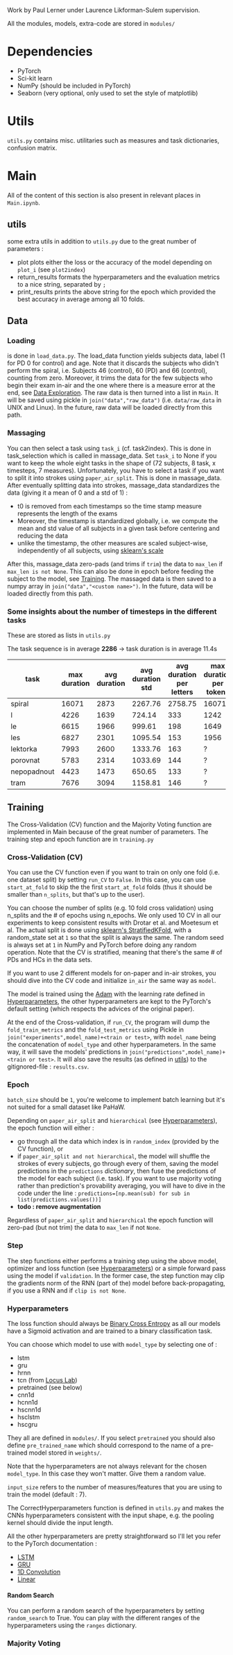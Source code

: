 Work by Paul Lerner under Laurence Likforman-Sulem supervision.

All the modules, models, extra-code are stored in `modules/`

<!---# Main
arguments should be the hyperparameters :
- is_lstm
- learning_rate
- hidden_size
- num_layers
- bidirectional
- dropout
- clip
- task_i
- window_size

in that specific order, boolean arguments are not case sensitive, cf. `str2bool()`.  
to set any `task_i` or `window_size` to `None` non-numerical will do. e.g :  
`python main.py f 1e-3 10 4 f 0.0 5.0 0 none`  
If you want to change any other hyperparameters you will have to dive into the `main.py` code.
--->
# Dependencies
- PyTorch
- Sci-kit learn
- NumPy (should be included in PyTorch)
- Seaborn (very optional, only used to set the style of matplotlib)

# Utils
`utils.py` contains misc. utilitaries such as measures and task dictionaries, confusion matrix.
# Main

All of the content of this section is also present in relevant places in `Main.ipynb`.

## utils
some extra utils in addition to `utils.py` due to the great number of parameters :
- plot plots either the loss or the accuracy of the model depending on `plot_i` (see `plot2index`)
- return_results formats the hyperparameters and the evaluation metrics to a nice string, separated by `;`
- print_results prints the above string for the epoch which provided the best accuracy in average among all 10 folds.

## Data
### Loading
is done in `load_data.py`. The load_data function yields subjects data, label (1 for PD 0 for control) and age. Note that it discards the subjects who didn't perform the spiral, i.e. Subjects 46 (control), 60 (PD) and 66 (control), counting from zero. Moreover, it trims the data for the few subjects who begin their exam in-air and the one where there is a measure error at the end, see [Data Exploration](#Data-Exploration). The raw data is then turned into a list in `Main`. It will be saved using pickle in `join("data","raw_data")` (i.e. `data/raw_data` in UNIX and Linux). In the future, raw data will be loaded directly from this path.

### Massaging
You can then select a task using `task_i` (cf. task2index). This is done in task_selection which is called in massage_data. Set `task_i` to None if you want to keep the whole eight tasks in the shape of (72 subjects, 8 task, x timesteps, 7 measures). Unfortunately, you have to select a task if you want to split it into strokes using `paper_air_split`. This is done in massage_data. After eventually splitting data into strokes, massage_data standardizes the data (giving it a mean of 0 and a std of 1) :
- t0 is removed from each timestamps so the time stamp measure represents the length of the exams
- Moreover, the timestamp is standardized globally, i.e. we compute the mean and std value of all subjects in a given task before centering and reducing the data
- unlike the timestamp, the other measures are scaled subject-wise, independently of all subjects, using [sklearn's scale](https://scikit-learn.org/stable/modules/generated/sklearn.preprocessing.scale.html)

After this, massage_data zero-pads (and trims if `trim`) the data to `max_len` if `max_len is not None`. This can also be done in epoch before feeding the subject to the model, see [Training](#Training).
The massaged data is then saved to a numpy array in `join("data","<custom name>")`. In the future, data will be loaded directly from this path.

### Some insights about the number of timesteps in the different tasks

These are stored as lists in `utils.py`

 The task sequence is in average **2286** &rarr; task duration is in average 11.4s  

 task | max duration | avg duration | avg duration std | avg duration per letters | max duration per tokens | max duration per stroke | max # of strokes | std of stroke duration | std of # of strokes
 --|--|--|--|--|--|--|--|--|--
 spiral | 16071 | 2873 | 2267.76 | 2758.75  | 16071| 16071|25|1715|3.57
 l | 4226|1639 | 724.14 | 333 | 1242|752|15|109 | 1.42
 le | 6615| 1966 | 999.61 | 198 | 1649|1104|15| 160 | 1.57
 les | 6827| 2301 | 1095.54 | 153| 1956|1476|21| 183 | 2.47
 lektorka | 7993| 2600 | 1333.76  | 163| ?|3568|29| 281 | 7.16
 porovnat | 5783| 2314 | 1033.69 |144| ?|2057|43| 198 | 8.72
 nepopadnout | 4423| 1473 | 650.65 | 133| ?|2267|35| 189 | 6.85
 tram | 7676| 3094 | 1158.81 | 146| ?|1231|67| 117 | 8.38

## Training
The Cross-Validation (CV) function and the Majority Voting function are implemented in Main because of the great number of parameters. The training step and epoch function are in `training.py`

### Cross-Validation (CV)

You can use the CV function even if you want to train on only one fold (i.e. one dataset split) by setting `run_CV` to `False`. In this case, you can use `start_at_fold` to skip the the first `start_at_fold` folds (thus it should be smaller than `n_splits`, but that's up to the user).

You can choose the number of splits (e.g. 10 fold cross validation) using n_splits and the # of epochs using n_epochs. We only used 10 CV in all our experiments to keep consistent results with Drotar et al. and Moetesum et al. The actual split is done using [sklearn's StratifiedKFold](https://scikit-learn.org/stable/modules/generated/sklearn.model_selection.StratifiedKFold.html), with a random_state set at `1` so that the split is always the same. The random seed is always set at `1` in NumPy and PyTorch before doing any random operation. Note that the CV is stratified, meaning that there's the same # of PDs and HCs in the data sets.

If you want to use 2 different models for on-paper and in-air strokes, you should dive into the CV code and initialize `in_air` the same way as `model`.

The model is trained using the [Adam](https://pytorch.org/docs/stable/optim.html#torch.optim.Adam) with the learning rate defined in [Hyperparameters](#Hyperparameters), the other hyperparameters are kept to the PyTorch's default setting (which respects the advices of the original paper).

At the end of the Cross-validation, if `run_CV`, the program will dump the `fold_train_metrics` and the `fold_test_metrics` using Pickle in `join("experiments",model_name)+<train or test>`, with `model_name` being the concatenation of `model_type` and other hyperparameters. In the same way, it will save the models' predictions in `join("predictions",model_name)+<train or test>`. It will also save the results (as defined in [utils](#utils)) to the gitignored-file : `results.csv`.

### Epoch
`batch_size` should be `1`, you're welcome to implement batch learning but it's not suited for a small dataset like PaHaW.

Depending on `paper_air_split` and `hierarchical` (see [Hyperparameters](#Hyperparameters)), the epoch function will either :
- go through all the data which index is in `random_index` (provided by the CV function), or
- if `paper_air_split and not hierarchical`, the model will shuffle the strokes of every subjects, go through every of them, saving the model predictions in the `predictions` *dictionary*, then fuse the predictions of the model for each subject (i.e. task). If you want to use majority voting rather than prediction's provability averaging, you will have to dive in the code under the line : `predictions=[np.mean(sub) for sub in list(predictions.values())]`
- **todo : remove augmentation**

Regardless of `paper_air_split` and `hierarchical` the epoch function will zero-pad (but not trim) the data to `max_len` if not `None`.

### Step
The step functions either performs a training step using the above model, optimizer and loss function (see [Hyperparameters](#Hyperparameters)) or a simple forward pass using the model if `validation`. In the former case, the step function may clip the gradients norm of the RNN (part of the) model before back-propagating, if you use a RNN and if `clip is not None`.

### Hyperparameters
The loss function should always be [Binary Cross Entropy](https://pytorch.org/docs/stable/nn.html#torch.nn.BCELoss) as all our models have a Sigmoid activation and are trained to a binary classification task.

You can choose which model to use with `model_type` by selecting one of :
- lstm
- gru
- hrnn
- tcn (from [Locus Lab](https://github.com/locuslab/TCN))
- pretrained (see below)
- cnn1d
- hcnn1d
- hscnn1d
- hsclstm
- hscgru


They all are defined in `modules/`. If you select `pretrained` you should also define `pre_trained_name` which should correspond to the name of a pre-trained model stored in `weights/`.

Note that the hyperparameters are not always relevant for the chosen `model_type`. In this case they won't matter. Give them a random value.

`input_size` refers to the number of measures/features that you are using to train the model (default : 7).

The CorrectHyperparameters function is defined in `utils.py` and makes the CNNs hyperparameters consistent with the input shape, e.g. the pooling kernel should divide the input length.

All the other hyperparameters are pretty straightforward so I'll let you refer to the PyTorch documentation :
- [LSTM](https://pytorch.org/docs/stable/nn.html#torch.nn.LSTM)
- [GRU](https://pytorch.org/docs/stable/nn.html#torch.nn.GRU)
- [1D Convolution](https://pytorch.org/docs/stable/nn.html#torch.nn.Conv1d)
- [Linear](https://pytorch.org/docs/stable/nn.html#torch.nn.Linear)

#### Random Search
You can perform a random search of the hyperparameters by setting `random_search` to True. You can play with the different ranges of the hyperparameters using the `ranges` dictionary.

### Majority Voting
